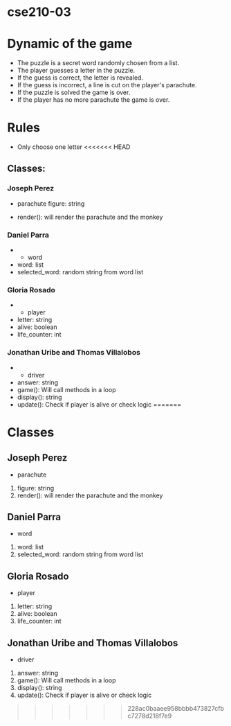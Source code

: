 # cse210-03
# Dynamic of the game
* The puzzle is a secret word randomly chosen from a list.
* The player guesses a letter in the puzzle.
* If the guess is correct, the letter is revealed.
* If the guess is incorrect, a line is cut on the player's parachute.
* If the puzzle is solved the game is over.
* If the player has no more parachute the game is over.
# Rules 
* Only choose one letter
<<<<<<< HEAD

## Classes:
### Joseph Perez
+ parachute 
    figure: string
-    render(): will render the parachute and the monkey
### Daniel Parra
- + word  
-    word: list
-    selected_word: random string from word list
### Gloria Rosado
- + player 
-    letter: string
-    alive: boolean
-    life_counter: int
### Jonathan Uribe and Thomas Villalobos
- + driver 
-    answer: string
-    game(): Will call methods in a loop
-   display(): string
-    update(): Check if player is alive or check logic
=======
# Classes
## Joseph Perez
- parachute 
1. figure: string
2. render(): will render the parachute and the monkey
## Daniel Parra
- word  
1. word: list
2. selected_word: random string from word list
## Gloria Rosado
- player 
1. letter: string
2. alive: boolean
3. life_counter: int
## Jonathan Uribe and Thomas Villalobos
- driver 
1. answer: string
2. game(): Will call methods in a loop
3. display(): string
4. update(): Check if player is alive or check logic
>>>>>>> 228ac0baaee958bbbb473827cfbc7278d218f7e9
